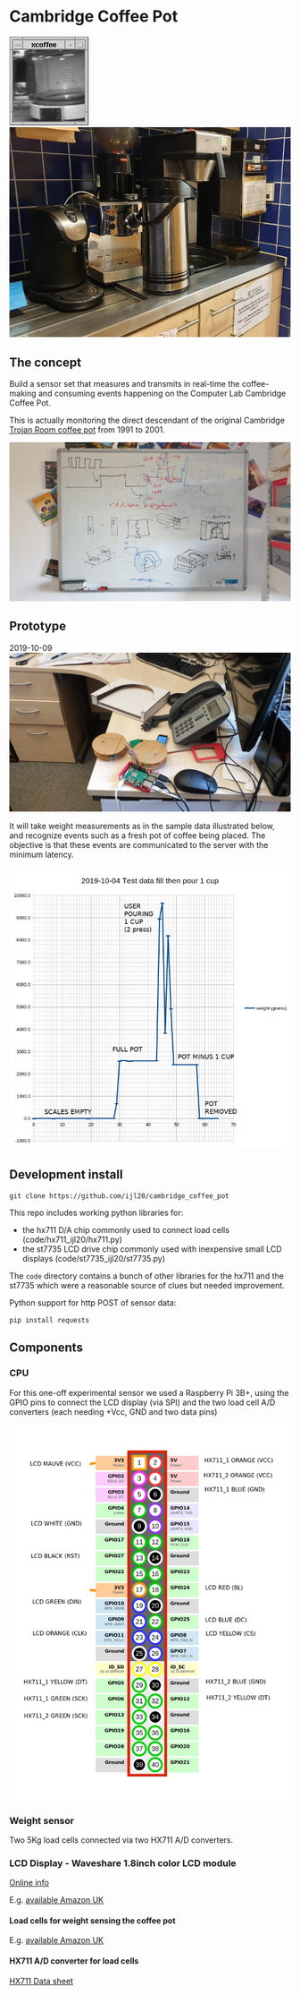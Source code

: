 # Cambridge Coffee Pot

![Original Trojan Room coffee pot image](images/Trojan_Room_coffee_pot_xcoffee.png)
![Current Netos coffee pot image 2019-10-08](images/kitchen.jpg)


## The concept

Build a sensor set that measures and transmits in real-time the coffee-making
and consuming events happening on the Computer Lab Cambridge Coffee Pot.

This is actually monitoring the direct descendant of the original
Cambridge [Trojan Room coffee pot](https://en.wikipedia.org/wiki/Trojan_Room_coffee_pot)
from 1991 to 2001.

![whiteboard sketch Ian Lewis and Brian Jones](images/whiteboard_design.jpg)

## Prototype

2019-10-09
![William Gates Building Ian Lewis office FE11 sensor prototype](images/prototype.jpg)


It will take weight measurements as in the sample data illustrated below, and recognize events
such as a fresh pot of coffee being placed. The objective is that these events are communicated
to the server with the minimum latency.

![data chart of weight load with time for full coffe pot plus pouring 1 cup](data/sample_weights_fill_plus_1_cup.png)

## Development install

```
git clone https://github.com/ijl20/cambridge_coffee_pot
```

This repo includes working python libraries for:

* the hx711 D/A chip commonly used to connect load cells (code/hx711_ijl20/hx711.py)
* the st7735 LCD drive chip commonly used with inexpensive small LCD displays (code/st7735_ijl20/st7735.py)

The ```code``` directory contains a bunch of other libraries for the hx711 and the st7735 which were a reasonable source of clues but needed improvement.

Python support for http POST of sensor data:

```
pip install requests
```

## Components

### CPU

For this one-off experimental sensor we used a Raspberry Pi 3B+, using the GPIO pins to
connect the LCD display (via SPI) and the two load cell A/D converters (each needing +Vcc, GND and two data
pins)

![Pi 3 B+ GPIO pinout](images/pi_3_gpio.png)

### Weight sensor

Two 5Kg load cells connected via two HX711 A/D converters.

### LCD Display - Waveshare 1.8inch color LCD module

[Online info](https://www.waveshare.com/wiki/1.8inch_LCD_Module)

E.g. [available Amazon UK](https://www.amazon.co.uk/Waveshare-1-8inch-LCD-Module/dp/B077YFTMVT)

#### Load cells for weight sensing the coffee pot

E.g. [available Amazon UK](https://www.amazon.co.uk/gp/product/B07GRGT3C3)

#### HX711 A/D converter for load cells

[HX711 Data sheet](hx711/hx711_english.pdf)

